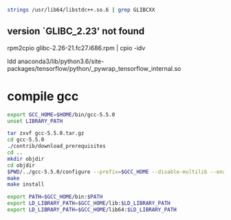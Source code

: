 ```bash
strings /usr/lib64/libstdc++.so.6 | grep GLIBCXX

```

## version `GLIBC_2.23' not found

rpm2cpio glibc-2.26-21.fc27.i686.rpm | cpio -idv

ldd anaconda3/lib/python3.6/site-packages/tensorflow/python/_pywrap_tensorflow_internal.so


# compile gcc

```bash
export GCC_HOME=$HOME/bin/gcc-5.5.0
unset LIBRARY_PATH

tar zxvf gcc-5.5.0.tar.gz
cd gcc-5.5.0
./contrib/download_prerequisites
cd ..
mkdir objdir
cd objdir
$PWD/../gcc-5.5.0/configure --prefix=$GCC_HOME --disable-multilib --enable-languages=c,c++,go # 64-bit only
make
make install

export PATH=$GCC_HOME/bin:$PATH
export LD_LIBRARY_PATH=$GCC_HOME/lib:$LD_LIBRARY_PATH
export LD_LIBRARY_PATH=$GCC_HOME/lib64:$LD_LIBRARY_PATH
```
